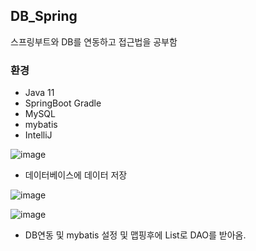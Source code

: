## DB_Spring
스프링부트와 DB를 연동하고 접근법을 공부함

### 환경

- Java 11
- SpringBoot Gradle
- MySQL
- mybatis
- IntelliJ

![image](https://user-images.githubusercontent.com/75191916/183252947-314d766d-9098-4e3e-97bf-e6e0f9c42eb9.png)

- 데이터베이스에 데이터 저장

![image](https://user-images.githubusercontent.com/75191916/183252996-7dea7299-f719-4cd0-8f49-37bb10f7ca68.png)


![image](https://user-images.githubusercontent.com/75191916/183252982-d71f3dc3-75b5-431b-8ab8-ef3c0582c14b.png)

- DB연동 및 mybatis 설정 및 맵핑후에 List로 DAO를 받아옴.


